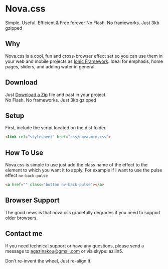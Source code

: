 # Nova.css

Simple. Useful. Efficient & Free forever
No Flash. No frameworks. Just 3kb gzipped

## Why

Nova.css is a cool, fun and cross-browser effect set so you can use them in your web and mobile projects as [Ionic Framework](https://ionicframework.com/). Ideal for emphasis, home pages, sliders, and adding water in general. 

## Download

Just [Download a Zip](https://github.com/agazinakou/Nova/archive/master.zip) file and past in your project. <br>
                                    No Flash. No frameworks. Just 3kb gzipped

## Setup

First, include the script located on the dist folder.
```html
<link rel="stylesheet" href="css/nova.min.css">
```
        
## How To Use

Nova.css is simple to use just add the class name of the effect to the element to which you want it to apply. For example if I want to use the pulse effect `nv-back-pulse`

```html
<a href="" class="button nv-back-pulse"></a>
```

## Browser Support

The good news is that nova.css gracefully degrades if you need to support older browsers.

## Contact me 

If you need technical support or have any questions, please send a message to agazinakou@gmail.com or via skype: aziiin5.

Don't re-invent the wheel, Just re-align It.